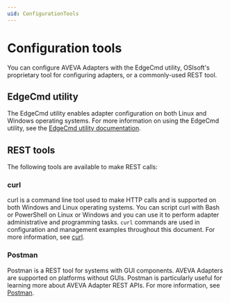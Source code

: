 ```yaml
---
uid: ConfigurationTools
---
```


# Configuration tools

You can configure AVEVA Adapters with the EdgeCmd utility, OSIsoft's proprietary tool for configuring adapters, or a commonly-used REST tool.

## EdgeCmd utility

The EdgeCmd utility enables adapter configuration on both Linux and Windows operating systems. For more information on using the EdgeCmd utility, see the [EdgeCmd utility documentation](https://docs.osisoft.com/bundle/edgecmd/page/index.html).

## REST tools

The following tools are available to make REST calls:

### curl

curl is a command line tool used to make HTTP calls and is supported on both Windows and Linux operating systems. You can script curl with Bash or PowerShell on Linux or Windows and you can use it to perform adapter administrative and programming tasks. `curl` commands are used in configuration and management examples throughout this document. For more information, see [curl](https://curl.haxx.se/).

### Postman

Postman is a REST tool for systems with GUI components. AVEVA Adapters are supported on platforms without GUIs. Postman is particularly useful for learning more about AVEVA Adapter REST APIs. For more information, see [Postman](https://www.postman.com/).
